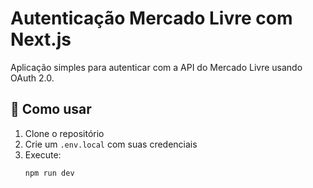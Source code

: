 # Autenticação Mercado Livre com Next.js

Aplicação simples para autenticar com a API do Mercado Livre usando OAuth 2.0.

## 🚀 Como usar

1. Clone o repositório
2. Crie um `.env.local` com suas credenciais
3. Execute:
   ```bash
   npm run dev
   ```
